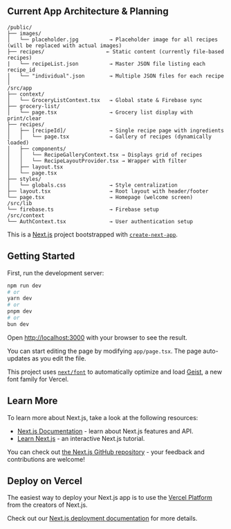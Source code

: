 ## Current App Architecture & Planning

```
/public/                    
├── images/
│   └── placeholder.jpg          → Placeholder image for all recipes (will be replaced with actual images)
├── recipes/                    ← Static content (currently file-based recipes)
|   └── recipeList.json          → Master JSON file listing each recipe_id
│   └── "individual".json        → Multiple JSON files for each recipe
│
/src/app
├── context/
│   └── GroceryListContext.tsx   → Global state & Firebase sync
├── grocery-list/
│   └── page.tsx                 → Grocery list display with print/clear
├── recipes/
│   ├── [recipeId]/              → Single recipe page with ingredients
│   │   └── page.tsx             → Gallery of recipes (dynamically loaded)
│   ├── components/              
│   │   └── RecipeGalleryContext.tsx → Displays grid of recipes
│   │   └── RecipeLayoutProvider.tsx → Wrapper with filter
│   ├── layout.tsx               
│   └── page.tsx
├── styles/
│   └── globals.css              → Style centralization
├── layout.tsx                   → Root layout with header/footer
└── page.tsx                     → Homepage (welcome screen)
/src/lib
└── firebase.ts                  → Firebase setup
/src/context
└── AuthContext.tsx              → User authentication setup
```


This is a [Next.js](https://nextjs.org) project bootstrapped with [`create-next-app`](https://nextjs.org/docs/app/api-reference/cli/create-next-app).

## Getting Started

First, run the development server:

```bash
npm run dev
# or
yarn dev
# or
pnpm dev
# or
bun dev
```

Open [http://localhost:3000](http://localhost:3000) with your browser to see the result.

You can start editing the page by modifying `app/page.tsx`. The page auto-updates as you edit the file.

This project uses [`next/font`](https://nextjs.org/docs/app/building-your-application/optimizing/fonts) to automatically optimize and load [Geist](https://vercel.com/font), a new font family for Vercel.

## Learn More

To learn more about Next.js, take a look at the following resources:

- [Next.js Documentation](https://nextjs.org/docs) - learn about Next.js features and API.
- [Learn Next.js](https://nextjs.org/learn) - an interactive Next.js tutorial.

You can check out [the Next.js GitHub repository](https://github.com/vercel/next.js) - your feedback and contributions are welcome!

## Deploy on Vercel

The easiest way to deploy your Next.js app is to use the [Vercel Platform](https://vercel.com/new?utm_medium=default-template&filter=next.js&utm_source=create-next-app&utm_campaign=create-next-app-readme) from the creators of Next.js.

Check out our [Next.js deployment documentation](https://nextjs.org/docs/app/building-your-application/deploying) for more details.
